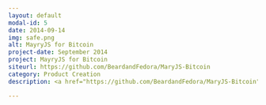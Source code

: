 ```yaml
---
layout: default
modal-id: 5
date: 2014-09-14
img: safe.png
alt: MayryJS for Bitcoin
project-date: September 2014
project: MayryJS for Bitcoin
siteurl: https://github.com/BeardandFedora/MaryJS-Bitcoin
category: Product Creation
description: <a href="https://github.com/BeardandFedora/MaryJS-Bitcoin" target="_blank">MaryJS for Bitcoin</a> is a mobile-first Point-of-Sale module for the Mary Jane Operating System that merchants can use to accept Bitcoin payments instead of cash payments. What is MaryJS? Well, Mary Jane Sales, or <a href="https://github.com/BeardandFedora/MaryJS" target="_blank">MaryJS </a>, is perhaps the finest point of sale and customer experience application on the market for dispensaries.

---
```

